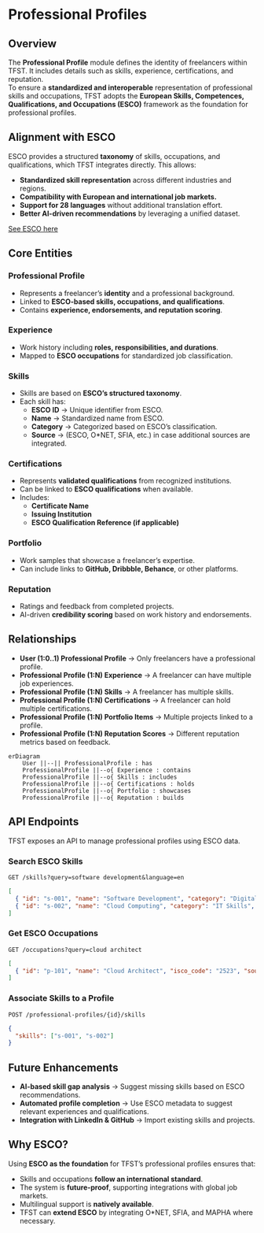 # Professional Profiles

## Overview
The **Professional Profile** module defines the identity of freelancers within TFST. It includes details such as skills, experience, certifications, and reputation.  
To ensure a **standardized and interoperable** representation of professional skills and occupations, TFST adopts the **European Skills, Competences, Qualifications, and Occupations (ESCO)** framework as the foundation for professional profiles.

## Alignment with ESCO
ESCO provides a structured **taxonomy** of skills, occupations, and qualifications, which TFST integrates directly. This allows:
- **Standardized skill representation** across different industries and regions.
- **Compatibility with European and international job markets.**
- **Support for 28 languages** without additional translation effort.
- **Better AI-driven recommendations** by leveraging a unified dataset.

[See ESCO here](https://esco.ec.europa.eu/)

## Core Entities

### **Professional Profile**
- Represents a freelancer’s **identity** and a professional background.
- Linked to **ESCO-based skills, occupations, and qualifications**.
- Contains **experience, endorsements, and reputation scoring**.

### **Experience**
- Work history including **roles, responsibilities, and durations**.
- Mapped to **ESCO occupations** for standardized job classification.

### **Skills**
- Skills are based on **ESCO’s structured taxonomy**.
- Each skill has:
  - **ESCO ID** → Unique identifier from ESCO.
  - **Name** → Standardized name from ESCO.
  - **Category** → Categorized based on ESCO’s classification.
  - **Source** → (ESCO, O*NET, SFIA, etc.) in case additional sources are integrated.

### **Certifications**
- Represents **validated qualifications** from recognized institutions.
- Can be linked to **ESCO qualifications** when available.
- Includes:
  - **Certificate Name**
  - **Issuing Institution**
  - **ESCO Qualification Reference (if applicable)**

### **Portfolio**
- Work samples that showcase a freelancer’s expertise.
- Can include links to **GitHub, Dribbble, Behance**, or other platforms.

### **Reputation**
- Ratings and feedback from completed projects.
- AI-driven **credibility scoring** based on work history and endorsements.

## Relationships
- **User (1:0..1) Professional Profile** → Only freelancers have a professional profile.
- **Professional Profile (1:N) Experience** → A freelancer can have multiple job experiences.
- **Professional Profile (1:N) Skills** → A freelancer has multiple skills.
- **Professional Profile (1:N) Certifications** → A freelancer can hold multiple certifications.
- **Professional Profile (1:N) Portfolio Items** → Multiple projects linked to a profile.
- **Professional Profile (1:N) Reputation Scores** → Different reputation metrics based on feedback.


```mermaid
erDiagram
    User ||--|| ProfessionalProfile : has
    ProfessionalProfile ||--o{ Experience : contains
    ProfessionalProfile ||--o{ Skills : includes
    ProfessionalProfile ||--o{ Certifications : holds
    ProfessionalProfile ||--o{ Portfolio : showcases
    ProfessionalProfile ||--o{ Reputation : builds
```

## API Endpoints
TFST exposes an API to manage professional profiles using ESCO data.

### **Search ESCO Skills**
`GET /skills?query=software development&language=en`
```json
[
  { "id": "s-001", "name": "Software Development", "category": "Digital Skills", "source": "ESCO" },
  { "id": "s-002", "name": "Cloud Computing", "category": "IT Skills", "source": "ESCO" }
]
```

### **Get ESCO Occupations**
`GET /occupations?query=cloud architect`
```json
[
  { "id": "p-101", "name": "Cloud Architect", "isco_code": "2523", "source": "ESCO" }
]
```

### **Associate Skills to a Profile**
`POST /professional-profiles/{id}/skills`
```json
{
  "skills": ["s-001", "s-002"]
}
```

## Future Enhancements
- **AI-based skill gap analysis** → Suggest missing skills based on ESCO recommendations.
- **Automated profile completion** → Use ESCO metadata to suggest relevant experiences and qualifications.
- **Integration with LinkedIn & GitHub** → Import existing skills and projects.

## Why ESCO?
Using **ESCO as the foundation** for TFST’s professional profiles ensures that:
- Skills and occupations **follow an international standard**.
- The system is **future-proof**, supporting integrations with global job markets.
- Multilingual support is **natively available**.
- TFST can **extend ESCO** by integrating O*NET, SFIA, and MAPHA where necessary.
